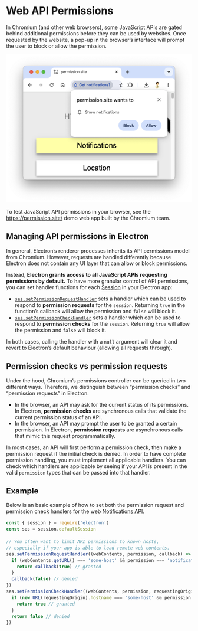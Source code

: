 # Web API Permissions

In Chromium (and other web browsers), some JavaScript APIs are gated behind additional permissions
before they can be used by websites. Once requested by the website, a pop-up in the browser’s
interface will prompt the user to block or allow the permission.

![Chromium browser prompting the user to show notifications](../images/chrome-permission-prompt.png)

To test JavaScript API permissions in your browser, see the https://permission.site/ demo web app built
by the Chromium team.

## Managing API permissions in Electron

In general, Electron’s renderer processes inherits its API permissions model from Chromium.
However, requests are handled differently because Electron does not contain any UI layer that can
allow or block permissions.

Instead, **Electron grants access to all JavaScript APIs requesting permissions by default.**
To have more granular control of API permissions, you can set handler functions for each
[Session](https://www.electronjs.org/docs/latest/api/session) in your Electron app:

- [`ses.setPermissionRequestHandler`](https://www.electronjs.org/docs/latest/api/session#sessetpermissionrequesthandlerhandler)
  sets a handler which can be used to respond to **permission** **requests** for the `session`.
  Returning `true` in the function’s callback will allow the permission and `false` will block it.
- [`ses.setPermissionCheckHandler`](https://www.electronjs.org/docs/latest/api/session#sessetpermissioncheckhandlerhandler)
  sets a handler which can be used to respond to **permission** **checks** for the `session`.
  Returning `true` will allow the permission and `false` will block it.

In both cases, calling the handler with a `null` argument will clear it and revert to Electron’s
default behaviour (allowing all requests through).

## Permission checks vs permission requests

Under the hood, Chromium’s permissions controller can be queried in two different ways.
Therefore, we distinguish between “permission checks” and “permission requests” in Electron.

- In the browser, an API may ask for the current status of its permissions.
  In Electron, **permission checks** are synchronous calls that validate the current permission status of an API.
- In the browser, an API may prompt the user to be granted a certain permission.
  In Electron, **permission requests** are asynchronous calls that mimic this request programmatically.

In most cases, an API will first perform a permission check, then make a permission request if the initial
check is denied. In order to have complete permission handling, you must implement all applicable handlers.
You can check which handlers are applicable by seeing if your API is present in the valid `permission` types
that can be passed into that handler.

## Example

Below is an basic example of how to set both the permission request and permission check handlers for the
web [Notifications API](https://developer.mozilla.org/en-US/docs/Web/API/Notifications_API).

```js title='main.js (Main Process)'
const { session } = require('electron')
const ses = session.defaultSession

// You often want to limit API permissions to known hosts,
// especially if your app is able to load remote web contents.
ses.setPermissionRequestHandler((webContents, permission, callback) => {
  if (webContents.getURL() === 'some-host' && permission === 'notifications') {
    return callback(true) // granted
  }
  callback(false) // denied
})
ses.setPermissionCheckHandler((webContents, permission, requestingOrigin) => {
  if (new URL(requestingOrigin).hostname === 'some-host' && permission === 'notifications') {
    return true // granted
  }
  return false // denied
})
```
